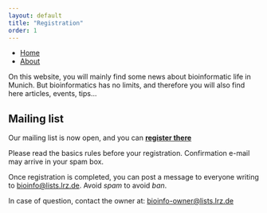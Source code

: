 ```yaml
---
layout: default
title: "Registration"
order: 1
---
```


* [Home](/index)
* [About](/about)


On this website, you will mainly find some news about bioinformatic life in Munich.
But bioinformatics has no limits, and therefore you will also find here articles, events, tips...

## Mailing list ##
Our mailing list is now open, and you can 
**[register there](https://lists.lrz.de/mailman/listinfo/bioinfo)**

Please read the basics rules before your registration.
Confirmation e-mail may arrive in your spam box.


Once registration is completed, you can post a message to everyone writing to <bioinfo@lists.lrz.de>. Avoid _spam_ to avoid _ban_.

In case of question, contact the owner at: <bioinfo-owner@lists.lrz.de>

